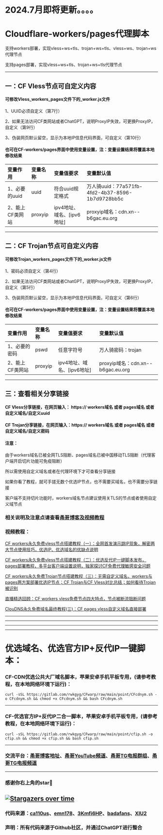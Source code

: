 # 2024.7月即将更新。。。。

# Cloudflare-workers/pages代理脚本

支持workers部署，实现vless+ws+tls、trojan+ws+tls、vless+ws、trojan+ws代理节点

支持pages部署，实现vless+ws+tls、trojan+ws+tls代理节点

--------------------------------

## 一：CF Vless节点可自定义内容

#### 可修改Vless_workers_pages文件下的_worker.js文件

1、UUID必须自定义（第7行）

2、如果无法访问CF类网站或者ChatGPT，说明ProxyIP失效，可更换ProxyIP，自定义（第9行）

3、伪装网页默认留空，显示为本地IP信息代码界面，可自定义（第10行）

#### 也可在CF-workers/pages界面中使用变量设置，注：变量设置结果将覆盖本地修改结果
| 变量作用 | 变量名称| 变量值要求| 变量默认值|
| :--- | :--- | :--- | :--- |
| 1、必要的uuid | uuid |符合uuid规定格式 |万人骑uuid：77a571fb-4fd2-4b37-8596-1b7d9728bb5c|
| 2、能上CF类网站 | proxyip |ipv4地址、域名、[ipv6地址]|proxyip域名：cdn.xn--b6gac.eu.org|

---------------------------------

## 二：CF Trojan节点可自定义内容

#### 可修改Trojan_workers_pages文件下的_worker.js文件

1、密码必须自定义（第4行）

2、如果无法访问CF类网站或者ChatGPT，说明ProxyIP失效，可更换ProxyIP，自定义（第5行）

3、伪装网页默认留空，显示为本地IP信息代码界面，可自定义（第6行）

#### 也可在CF-workers/pages界面中使用变量设置，注：变量设置结果将覆盖本地修改结果
| 变量作用 | 变量名称| 变量值要求| 变量默认值|
| :--- | :--- | :--- | :--- |
| 1、必要的密码 | pswd |任意字符号 |万人骑密码：trojan|
| 2、能上CF类网站 | proxyip |ipv4地址、域名、[ipv6地址]|proxyip域名：cdn.xn--b6gac.eu.org|

---------------------------------
## 三：查看相关分享链接
#### CF Vless分享链接，在网页输入： https:// workers域名 或者 pages域名 或者 自定义域名/自定义uuid
#### CF Trojan分享链接，在网页输入：https:// workers域名 或者 pages域名 或者 自定义域名/自定义密码

#### 注意： 

由于workers域名已被全网TLS阻断、pages域名已被中国移动TLS阻断（代理客户端开启切片功能可免疫阻断）

所以需使用自定义域名或者在代理环境下才可查看分享链接

如果你看了教程，就可手搓无数个优选IP节点，也不需要买域名，也不需要分享链接

客户端不支持切片功能时，workers域名节点建议使用关TLS的节点或者使用自定义域节点

### 相关说明及注意点请查看[甬哥博客及视频教程](https://ygkkk.blogspot.com/2023/07/cfworkers-vless.html)

### 视频教程：

[CF workers永久免费vless节点搭建教程（一）：全网首发演示跳IP现象，解密两大节点使用技巧，优选IP、优选域名的优缺点说明](https://youtu.be/9V9CQxmfwoA)

[CF workers永久免费vless节点搭建教程（二）：优选反代IP一键脚本发布，pages部署教程，多平台客户端设置说明，独家探讨CF免费代理敏感安全问题](https://youtu.be/McdRoLZeTqg)

[CF workers永久免费Trojan节点搭建教程（三）：无需自定义域名，workers与pages两方案部署优选IP节点；CF Trojan与CF Vless对比总结；如何看待Trojan被识别](https://youtu.be/lmhhL8M1k0I)

[直播精选回顾：CF workers vless免费节点四大特点，节点被断流阻断问题](https://youtu.be/9OHGpWlfdJ0)

[ClouDNS永久免费域名最终教程(三)：CF pages vless自定义域名直接部署](https://youtu.be/PN0BLANXh4I)

---------------------------------
---------------------------------
---------------------------------
---------------------------------
# 优选域名、优选官方IP+反代IP一键脚本：

### CF-CDN优选公共大厂域名脚本，苹果安卓手机平板专用，(请参考教程，在本地网络环境下运行)：
```
curl -sSL https://gitlab.com/rwkgyg/CFwarp/raw/main/point/CFcdnym.sh -o CFcdnym.sh && chmod +x CFcdnym.sh && bash CFcdnym.sh
```
------------------------------------------------------------------------
### CF-优选官方IP+反代IP二合一脚本，苹果安卓手机平板专用，(请参考教程，在本地网络环境下运行)：
```
curl -sSL https://gitlab.com/rwkgyg/CFwarp/raw/main/point/cfip.sh -o cfip.sh && chmod +x cfip.sh && bash cfip.sh
```

-------------------------------------------------------------

### 交流平台：[甬哥博客地址](https://ygkkk.blogspot.com)、[甬哥YouTube频道](https://www.youtube.com/@ygkkk)、[甬哥TG电报群组](https://t.me/+jZHc6-A-1QQ5ZGVl)、[甬哥TG电报频道](https://t.me/+DkC9ZZUgEFQzMTZl)

-------------------------------------------------------------
### 感谢你右上角的star🌟
[![Stargazers over time](https://starchart.cc/yonggekkk/Cloudflare-workers-pages-vless.svg)](https://starchart.cc/yonggekkk/Cloudflare-workers-pages-vless)
------------------------------------------------------------------------
### 代码来源：[ca110us](https://github.com/ca110us/epeius)、[emn178](https://github.com/emn178/js-sha256/blob/master/src/sha256.js)、[3Kmfi6HP](https://github.com/3Kmfi6HP/EDtunnel)、[badafans](https://github.com/badafans/Cloudflare-IP-SpeedTest)、[XIU2](https://github.com/XIU2/CloudflareSpeedTest)

### 声明：所有代码来源于Github社区，并通过ChatGPT进行整合
